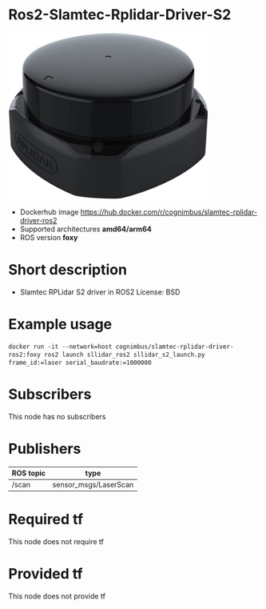 # Ros2-Slamtec-Rplidar-Driver-S2

<img src="./ros2-slamtec-rplidar-driver-s2/slamtec-rplidar--s2.jpg" alt="ros2-slamtec-rplidar-driver-s2" width="400"/>

* Dockerhub image https://hub.docker.com/r/cognimbus/slamtec-rplidar-driver-ros2
* Supported architectures <b>amd64/arm64</b>
* ROS version <b>foxy
</b>

# Short description
* Slamtec RPLidar S2 driver in ROS2
License: BSD

# Example usage
```
docker run -it --network=host cognimbus/slamtec-rplidar-driver-ros2:foxy ros2 launch sllidar_ros2 sllidar_s2_launch.py frame_id:=laser serial_baudrate:=1000000
```

# Subscribers
This node has no subscribers


# Publishers
ROS topic | type
--- | ---
/scan | sensor_msgs/LaserScan


# Required tf
This node does not require tf


# Provided tf
This node does not provide tf


